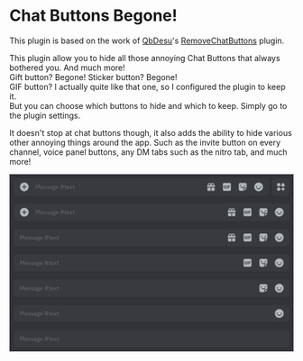 # Chat Buttons Begone!

This plugin is based on the work of [QbDesu](https://github.com/QbDesu)'s [RemoveChatButtons](https://github.com/BleedingBD/plugin-RemoveChatButtons) plugin.

This plugin allow you to hide all those annoying Chat Buttons that always bothered you. And much more!  
Gift button? Begone! Sticker button? Begone!  
GIF button? I actually quite like that one, so I configured the plugin to keep it.  
But you can choose which buttons to hide and which to keep. Simply go to the plugin settings.  
  
It doesn't stop at chat buttons though, it also adds the ability to hide various other annoying things around the app. Such as the invite button on every channel, voice panel buttons, any DM tabs such as the nitro tab, and much more!  

![Screenshot](https://raw.githubusercontent.com/LancersBucket/plugin-RemoveChatButtons/main/_meta/thumbnail.png)
